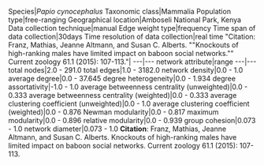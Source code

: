 Species|*Papio cynocephalus*
Taxonomic class|Mammalia
Population type|free-ranging
Geographical location|Amboseli National Park, Kenya
Data collection technique|manual 
Edge weight type|frequency
Time span of data collection|30days
Time resolution of data collection|real time
"Citation: Franz, Mathias, Jeanne Altmann, and Susan C. Alberts. ""Knockouts of high-ranking males have limited impact on baboon social networks."" Current zoology 61.1 (2015): 107-113."|
---|---
network attribute|range
---|---
total nodes|2.0 - 291.0
total edges|1.0 - 3182.0
network density|0.0 - 1.0
average degree|0.0 - 37.645
degree heterogeneity|0.0 - 1.934
degree assortativity|-1.0 - 1.0
average betweenness centrality (unweighted)|0.0 - 0.333
average betweenness centrality (weighted)|0.0 - 0.333
average clustering coefficient (unweighted)|0.0 - 1.0
average clustering coefficient (weighted)|0.0 - 0.876
Newman modularity|0.0 - 0.817
maximum modularity|0.0 - 0.896
relative modularity|0.0 - 0.939
group cohesion|0.073 - 1.0
network diameter|0.073 - 1.0
**Citation**: Franz, Mathias, Jeanne Altmann, and Susan C. Alberts. 
Knockouts of high-ranking males have limited impact on baboon social networks.
 Current zoology 61.1 (2015): 107-113.